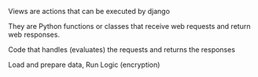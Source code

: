

Views are actions that can be executed by django

They are Python functions or classes that receive web requests and return web responses.



Code that handles (evaluates) the requests and returns the responses




Load and prepare data, Run Logic (encryption)
